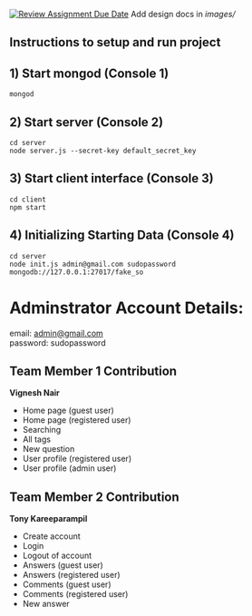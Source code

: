 [![Review Assignment Due Date](https://classroom.github.com/assets/deadline-readme-button-24ddc0f5d75046c5622901739e7c5dd533143b0c8e959d652212380cedb1ea36.svg)](https://classroom.github.com/a/9NDadFFr)
Add design docs in _images/_

## Instructions to setup and run project

## 1) Start mongod (Console 1)

```
mongod
```

## 2) Start server (Console 2)

```
cd server
node server.js --secret-key default_secret_key
```

## 3) Start client interface (Console 3)

```
cd client
npm start
```

## 4) Initializing Starting Data (Console 4)

```
cd server
node init.js admin@gmail.com sudopassword mongodb://127.0.0.1:27017/fake_so
```

# Adminstrator Account Details:

email: admin@gmail.com  
password: sudopassword

## Team Member 1 Contribution

**Vignesh Nair**

-   Home page (guest user)
-   Home page (registered user)
-   Searching
-   All tags
-   New question
-   User profile (registered user)
-   User profile (admin user)

## Team Member 2 Contribution

**Tony Kareeparampil**

-   Create account
-   Login
-   Logout of account
-   Answers (guest user)
-   Answers (registered user)
-   Comments (guest user)
-   Comments (registered user)
-   New answer
